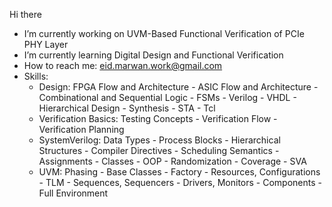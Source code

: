 Hi there

- I’m currently working on UVM-Based Functional Verification of PCIe PHY Layer
- I’m currently learning Digital Design and Functional Verification
- How to reach me: eid.marwan.work@gmail.com
- Skills:
  * Design: FPGA Flow and Architecture - ASIC Flow and Architecture - Combinational and Sequential Logic - FSMs - Verilog - VHDL - Hierarchical Design - Synthesis - STA - Tcl
  * Verification Basics: Testing Concepts - Verification Flow - Verification Planning
  * SystemVerilog: Data Types - Process Blocks - Hierarchical Structures - Compiler Directives - Scheduling Semantics - Assignments - Classes - OOP - Randomization - Coverage - SVA
  * UVM: Phasing - Base Classes - Factory - Resources, Configurations - TLM - Sequences, Sequencers - Drivers, Monitors - Components - Full Environment  
